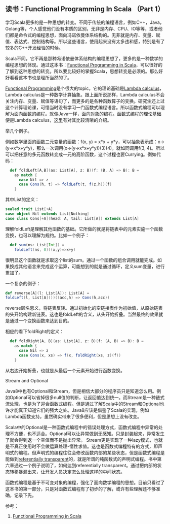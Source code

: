 ## 读书：Functional Programming In Scala （Part 1）

学习Scala更多的是一种思想的转变。不同于传统的编程语言，例如C++，Java，Golang等，个人感觉他们没有本质的区别，无非是内存、CPU、IO等等，或者他们都是命令式的编程思想，面向冯诺依曼体系结构的。无非就是内存、变量、赋值、表达式、控制结构等。所以这些语言，使用起来没有太多违和感，特别是有了较多的C++开发经验的时候。

Scala不同，它不再是那种冯诺依曼体系结构的编程思想了，更多的是一种数学的编程思想的体现。通过这本书：[Functional Programming in Scala](https://book.douban.com/subject/20488750/)，可以很好的了解到这种思想的转变。所以要比较好的掌握Scala，思想转变是必须的。那么好好看看这本书也是理所当然的了。

[Functional Programming](https://en.wikipedia.org/wiki/Functional_programming)是个很大的topic，它的理论基础是[Lambda calculus](https://en.wikipedia.org/wiki/Lambda_calculus)，Lambda calculus是一种数学计算抽象。跟上面所说那样，Lambda calculus不会关注内存、变量、赋值等语句了，而更多的是各种函数算子的变换。研究生还上过这个计算理论课，可惜当时没有学习一门函数式编程语言。所以函数式编程可以理解为面向函数的编程。就像Java一样，面向对象的编程。函数式编程的理论基础便是Lambda calculus，[这里](https://github.com/txyyss/Lambda-Calculus/releases)有对其比较清晰的介绍。

举几个例子。

例如数学里面的函数二元变量的函数：f(x, y) = x\*x + y\*y，可以抽象表示成：x->(y->x\*x+y\*y)，那么一次调用(x->(y->x\*x+y\*y))(3)(4)，就如同调用f(3, 4)。所以可以把任意的多元函数转变成一元的高阶函数，这个过程也要Currying。例如代码：

```scala
  def foldLeft[A,B](as: List[A], z: B)(f: (B, A) => B): B =
    as match {
      case Nil => z
      case Cons(h, t) => foldLeft(t, f(z,h))(f)
    }
```
其中List的定义：

```scala
sealed trait List[+A]
case object Nil extends List[Nothing]
case class Cons[+A](head: A, tail: List[A]) extends List[A]
```
理解foldLeft是理解其他函数的基础。它所做的就是将链表中的元素实施一个函数变换，也可以理解为规约。比如一个例子：

```scala
  def sum(ns: List[Int]) =
    foldLeft(ns, 0)((x,y)=>x+y)
```
很明显这个函数就是求取这个list的sum。通过一个函数的组合调用就能完成。如果换成其他语言来完成这个运算，可能想到的就是通过循环，定义sum变量，进行累加了。

一个复杂的例子：
```scala
def reverse[A](l: List[A]): List[A] = 
foldLeft(l, List[A]())((acc,h) => Cons(h,acc))
```
reverse顾名思义，将链表反转。通过初始化的空链接表作为初始值，从原始链表的头开始构建新链表。这也是foldLeft的含义，从头开始折叠。当然最终的效果就是通过一个变换函数来达到目的。

相应的看下foldRight的定义：
```scala
  def foldRight[A, B](as: List[A], z: B)(f: (A, B) => B): B =
    as match {
      case Nil => z
      case Cons(x, xs) => f(x, foldRight(xs, z)(f))
    }
```
从右边开始折叠，也就是从最后一个元素开始进行函数变换。

Stream and Optional

Java8中也有Optional和Stream，但是相信大部分的程序员只是知道怎么用。例如Optional可以省掉很多null值的判断，让返回值达到统一。而Stream是一种链式流处理，也是为了迎合函数式编程。但是通过了解Scala中的Stream和Optional也许才能真正知道它们的强大之处。Java8应该是借鉴了Scala的实现，例如Lambda函数支持，虽然确实带来了很多便利，但是思想上没有改变。

Scala中的Optional是一种函数式编程中的错误处理方式，函数式编程中异常的处理不方便，也不适合。Optional可以让异常做到无感知。只是封装起来，异常发生了就会得到返一个空值而不是抛出异常。
Stream更是实现了一种lazy模式，也就是不真正使用时不会做运算处理-惰性求值。这也是函数式编程特有的方式，即声明式的编程。但声明式的编程往往会修改函数内部的某些状态，但是函数式编程是能做到[referentially transparent](https://en.wikipedia.org/wiki/Referential_transparency)的，就是所谓的纯函数式的声明式编程。书中第六章通过一个例子说明了，如何达到referentially transparent。通过把内部的状态转移暴漏出来，让开发人员决定怎么处理这样的中间状态。

函数式编程是基于不可变对象的编程，强化了面向数学编程的思想。目前只看过了这本书的第一部分，只是对函数式编程有了初步的了解，或许有些理解还不够准确，记录下先。

参考：
1. [Functional Programming in Scala](https://book.douban.com/subject/20488750/)